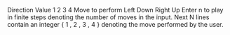 Direction Value	1	2	3	4
Move to perform	Left	Down	Right	Up
Enter n to play in finite steps denoting the number of moves in the input.
Next 
N
 lines contain an integer 
{
1
,
2
,
3
,
4
}
 denoting the move performed by the user.
